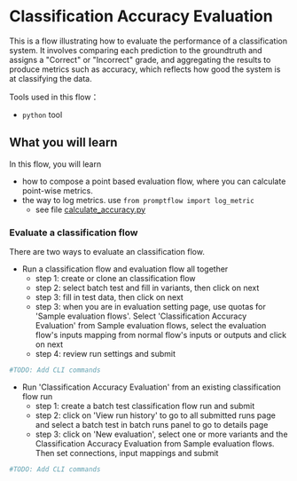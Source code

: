 # Classification Accuracy Evaluation

This is a flow illustrating how to evaluate the performance of a classification system. It involves comparing each prediction to the groundtruth and assigns a "Correct" or "Incorrect" grade, and aggregating the results to produce metrics such as accuracy, which reflects how good the system is at classifying the data.

Tools used in this flow：
- `python` tool

## What you will learn

In this flow, you will learn
- how to compose a point based evaluation flow, where you can calculate point-wise metrics.
- the way to log metrics. use `from promptflow import log_metric`
    - see file [calculate_accuracy.py](calculate_accuracy.py)

### Evaluate a classification flow
There are two ways to evaluate an classification flow.
* Run a classification flow and evaluation flow all together
    * step 1: create or clone an classification flow
    * step 2: select batch test and fill in variants, then click on next
    * step 3: fill in test data, then click on next
    * step 3: when you are in evaluation setting page, use quotas for 'Sample evaluation flows'. Select 'Classification Accuracy Evaluation' from Sample evaluation flows, select the evaluation flow's inputs mapping from normal flow's inputs or outputs and click on next
    * step 4: review run settings and submit
```bash
#TODO: Add CLI commands
```

* Run 'Classification Accuracy Evaluation' from an existing classification flow run
    * step 1: create a batch test classification flow run and submit
    * step 2: click on 'View run history' to go to all submitted runs page and select a batch test in batch runs panel to go to details page
    * step 3: click on 'New evaluation', select one or more variants and the Classification Accuracy Evaluation from Sample evaluation flows. Then set connections, input mappings and submit

```bash
#TODO: Add CLI commands
```

